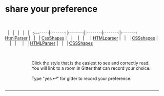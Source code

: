# share your preference
&nbsp;  
&nbsp;  
     &nbsp; | &nbsp;  | &nbsp; | &nbsp; | &nbsp;  | &nbsp;
     :-------:|:-------:|:-------:|:-------:|:-------:|:-------:
     [HtmlParser](https://gitter.im/JuliaPraxis/prefer_CssScripts) | &nbsp; | &nbsp; |     [CssShapes](https://gitter.im/JuliaPraxis/prefer_CssScripts) | &nbsp; | &nbsp; 
     &nbsp; | &nbsp;  | &nbsp;
     &nbsp; | [HTMLparser](https://gitter.im/JuliaPraxis/prefer_CssScripts) | &nbsp; | &nbsp; | [CSSshapes](https://gitter.im/JuliaPraxis/prefer_CssScripts) | &nbsp; 
     &nbsp; | &nbsp;  | &nbsp;
     &nbsp; | &nbsp; | [HTMLParser](https://gitter.im/JuliaPraxis/prefer_CssScripts)  | &nbsp; | &nbsp; | [CSSShapes](https://gitter.im/JuliaPraxis/prefer_CssScripts)  
  
&nbsp;  
&nbsp;  
&nbsp;&nbsp;&nbsp;&nbsp;&nbsp;&nbsp;&nbsp;&nbsp;&nbsp;&nbsp;
&nbsp;&nbsp;&nbsp;&nbsp;&nbsp;&nbsp;&nbsp;&nbsp;&nbsp;&nbsp;
     Click the style that is the easiest to see and correctly read.  
&nbsp;&nbsp;&nbsp;&nbsp;&nbsp;&nbsp;&nbsp;&nbsp;&nbsp;&nbsp;
&nbsp;&nbsp;&nbsp;&nbsp;&nbsp;&nbsp;&nbsp;&nbsp;&nbsp;&nbsp;
     You will link to a room in Gitter that can record your choice.    
&nbsp;       
&nbsp;&nbsp;&nbsp;&nbsp;&nbsp;&nbsp;&nbsp;&nbsp;&nbsp;&nbsp;
&nbsp;&nbsp;&nbsp;&nbsp;&nbsp;&nbsp;&nbsp;&nbsp;&nbsp;&nbsp;
     Type "yes&thinsp;↵" for gitter to record your preference.
&nbsp;      
 &nbsp;       

-----
